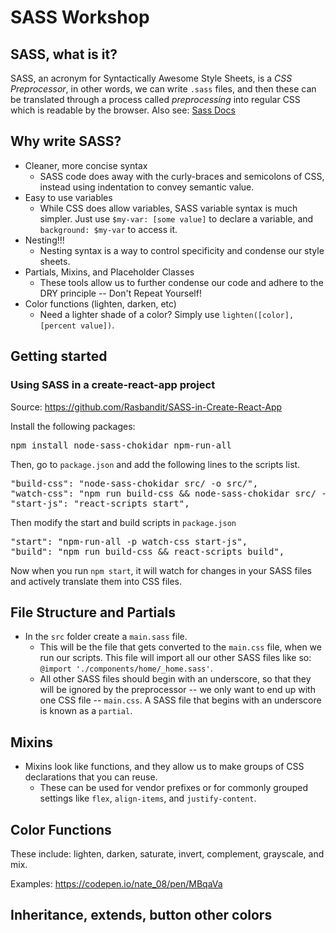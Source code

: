 # SASS Workshop

## SASS, what is it?

SASS, an acronym for Syntactically Awesome Style Sheets, is a *CSS Preprocessor*, in other words, we can write `.sass` files, and then these can be translated through a process called _preprocessing_ into regular CSS which is readable by the browser. Also see: [Sass Docs](https://sass-lang.com/guide)

## Why write SASS? 

* Cleaner, more concise syntax
    * SASS code does away with the curly-braces and semicolons of CSS, instead using indentation to convey semantic value. 
* Easy to use variables
    * While CSS does allow variables, SASS variable syntax is much simpler. Just use `$my-var: [some value]` to declare a variable, and `background: $my-var` to access it.
* Nesting!!!
    * Nesting syntax is a way to control specificity and condense our style sheets.
* Partials, Mixins, and Placeholder Classes
    * These tools allow us to further condense our code and adhere to the DRY principle -- Don't Repeat Yourself!
* Color functions (lighten, darken, etc)
    * Need a lighter shade of a color? Simply use `lighten([color], [percent value])`. 

## Getting started

### Using SASS in a create-react-app project

Source: https://github.com/Rasbandit/SASS-in-Create-React-App

Install the following packages:

<pre>
npm install node-sass-chokidar npm-run-all
</pre>

Then, go to `package.json` and add the following lines to the scripts list.

<pre>
"build-css": "node-sass-chokidar src/ -o src/",
"watch-css": "npm run build-css && node-sass-chokidar src/ -o src/ --watch --recursive",
"start-js": "react-scripts start",
</pre>

Then modify the start and build scripts in `package.json`

<pre>
"start": "npm-run-all -p watch-css start-js",
"build": "npm run build-css && react-scripts build",
</pre>

Now when you run `npm start`, it will watch for changes in your SASS files and actively translate them into CSS files. 

## File Structure and Partials

* In the `src` folder create a `main.sass` file. 
    * This will be the file that gets converted to the `main.css` file, when we run our scripts. This file will import all our other SASS files like so: `@import './components/home/_home.sass'`. 
    * All other SASS files should begin with an underscore, so that they will be ignored by the preprocessor -- we only want to end up with one CSS file -- `main.css`. A SASS file that begins with an underscore is known as a `partial`. 

## Mixins

* Mixins look like functions, and they allow us to make groups of CSS declarations that you can reuse. 
    * These can be used for vendor prefixes or for commonly grouped settings like `flex`, `align-items`, and `justify-content`.

## Color Functions

These include: lighten, darken, saturate, invert, complement, grayscale, and mix.

Examples: https://codepen.io/nate_08/pen/MBqaVa

## Inheritance, extends, button other colors 